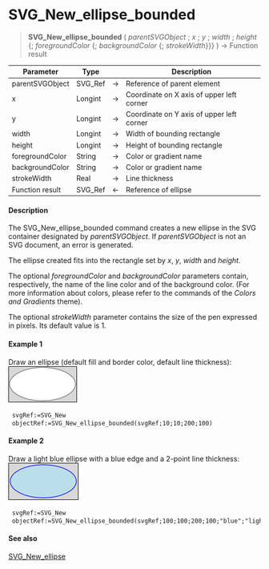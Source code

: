 # SVG_New_ellipse_bounded

>**SVG_New_ellipse_bounded** ( *parentSVGObject* ; *x* ; *y* ; *width* ; *height* {; *foregroundColor* {; *backgroundColor* {; *strokeWidth*}}} ) -> Function result

| Parameter | Type |  | Description |
| --- | --- | --- | --- |
| parentSVGObject | SVG_Ref | &#8594; | Reference of parent element |
| x | Longint | &#8594; | Coordinate on X axis of upper left corner |
| y | Longint | &#8594; | Coordinate on Y axis of upper left corner |
| width | Longint | &#8594; | Width of bounding rectangle |
| height | Longint | &#8594; | Height of bounding rectangle |
| foregroundColor | String | &#8594; | Color or gradient name |
| backgroundColor | String | &#8594; | Color or gradient name |
| strokeWidth | Real | &#8594; | Line thickness |
| Function result | SVG_Ref | &#8592; | Reference of ellipse |



#### Description 

The SVG\_New\_ellipse\_bounded command creates a new ellipse in the SVG container designated by *parentSVGObject*. If *parentSVGObject* is not an SVG document, an error is generated.

The ellipse created fits into the rectangle set by *x*, *y*, *width* and *height*.

The optional *foregroundColor* and *backgroundColor* parameters contain, respectively, the name of the line color and of the background color. (For more information about colors, please refer to the commands of the *Colors and Gradients* theme).

The optional *strokeWidth* parameter contains the size of the pen expressed in pixels. Its default value is 1.

#### Example 1 

Draw an ellipse (default fill and border color, default line thickness):  
![](../images/pict196835.en.png)

```4d
 svgRef:=SVG_New
 objectRef:=SVG_New_ellipse_bounded(svgRef;10;10;200;100)
```

#### Example 2 

Draw a light blue ellipse with a blue edge and a 2-point line thickness:  
![](../images/pict196836.en.png)

```4d
 svgRef:=SVG_New
 objectRef:=SVG_New_ellipse_bounded(svgRef;100;100;200;100;"blue";"lightblue";2)
```

#### See also 

[SVG\_New\_ellipse](SVG_New_ellipse.md)  